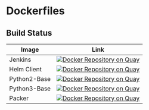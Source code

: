 # Dockerfiles

## Build Status

| Image         | Link |
|---------------|------|
| Jenkins       | [![Docker Repository on Quay](https://quay.io/repository/reynn/jenkins/status "Docker Repository on Quay")](https://quay.io/repository/reynn/jenkins) |
| Helm Client   | [![Docker Repository on Quay](https://quay.io/repository/reynn/helm-client/status "Docker Repository on Quay")](https://quay.io/repository/reynn/helm-client) |
| Python2-Base  | [![Docker Repository on Quay](https://quay.io/repository/reynn/python2-base/status "Docker Repository on Quay")](https://quay.io/repository/reynn/python2-base) |
| Python3-Base  | [![Docker Repository on Quay](https://quay.io/repository/reynn/python3-base/status "Docker Repository on Quay")](https://quay.io/repository/reynn/python3-base) |
| Packer        | [![Docker Repository on Quay](https://quay.io/repository/reynn/packer-alpine/status "Docker Repository on Quay")](https://quay.io/repository/reynn/packer-alpine) |

